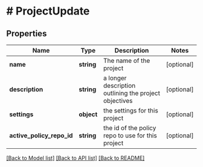 # # ProjectUpdate

## Properties

Name | Type | Description | Notes
------------ | ------------- | ------------- | -------------
**name** | **string** | The name of the project | [optional]
**description** | **string** | a longer description outlining the project objectives | [optional]
**settings** | **object** | the settings for this project | [optional]
**active_policy_repo_id** | **string** | the id of the policy repo to use for this project | [optional]

[[Back to Model list]](../../README.md#models) [[Back to API list]](../../README.md#endpoints) [[Back to README]](../../README.md)
